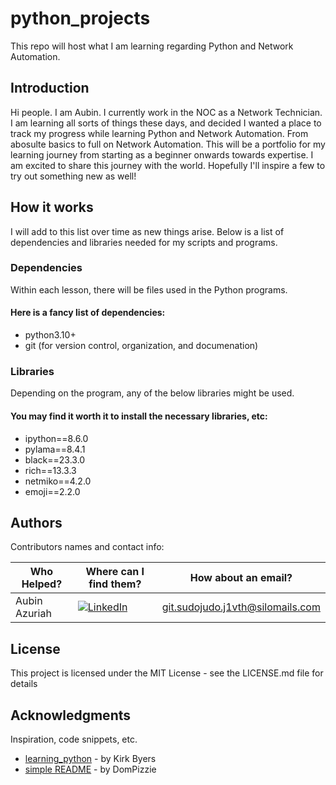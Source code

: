 # python_projects
This repo will host what I am learning regarding Python and Network Automation.

## Introduction

Hi people. I am Aubin. I currently work in the NOC as a Network Technician. I am learning all sorts of things these days, and decided I wanted a place to track my progress while learning Python and Network Automation.
From abosulte basics to full on Network Automation. This will be a portfolio for my learning journey from starting as a beginner onwards towards expertise. I am excited to share this journey with the world. Hopefully I'll inspire a few to try out something new as well!

## How it works

I will add to this list over time as new things arise. Below is a list of dependencies and libraries needed for my scripts and programs.

### Dependencies

Within each lesson, there will be files used in the Python programs. 

#### Here is a fancy list of dependencies:
- python3.10+
- git (for version control, organization, and documenation)

### Libraries

Depending on the program, any of the below libraries might be used.

#### You may find it worth it to install the necessary libraries, etc:
- ipython==8.6.0
- pylama==8.4.1
- black==23.3.0
- rich==13.3.3
- netmiko==4.2.0
- emoji==2.2.0


## Authors

Contributors names and contact info:

| Who Helped?   | Where can I find them? | How about an email? | 
|---------------|------------------------|---------------------|
| Aubin Azuriah | [![LinkedIn](https://img.shields.io/badge/LinkedIn-Profile-blue)](https://www.linkedin.com/in/aubinazuriah995?trk=profile-badge) | <git.sudojudo.j1vth@silomails.com> |

## License

This project is licensed under the MIT License - see the LICENSE.md file for details

## Acknowledgments

Inspiration, code snippets, etc.
* [learning_python](https://github.com/twin-bridges/learning_python) - by Kirk Byers
* [simple README](https://gist.github.com/DomPizzie/7a5ff55ffa9081f2de27c315f5018afc) - by DomPizzie
